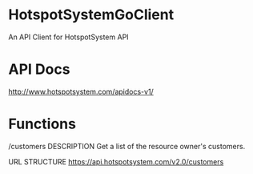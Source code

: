 # HotspotSystemGoClient
An API Client for HotspotSystem API

# API Docs
http://www.hotspotsystem.com/apidocs-v1/

# Functions

/customers
DESCRIPTION
Get a list of the resource owner's customers.

URL STRUCTURE
https://api.hotspotsystem.com/v2.0/customers

